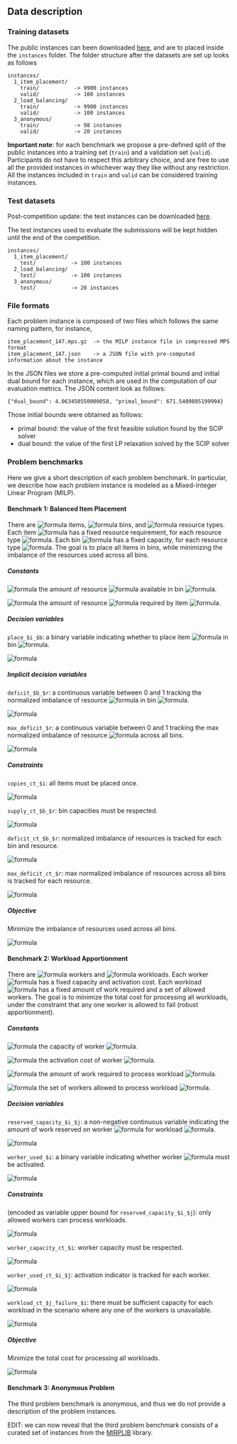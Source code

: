 ## Data description

### Training datasets

The public instances can been downloaded 
[here](https://drive.google.com/file/d/1MytdY3IwX_aFRWdoc0mMfDN9Xg1EKUuq/view?usp=sharing),
and are to placed inside the `instances` folder. The folder structure after the datasets are
set up looks as follows
```
instances/
  1_item_placement/
    train/           -> 9900 instances
    valid/           -> 100 instances
  2_load_balancing/
    train/           -> 9900 instances
    valid/           -> 100 instances
  3_anonymous/
    train/           -> 98 instances
    valid/           -> 20 instances
```

**Important note**: for each benchmark we propose a pre-defined split of the public
instances into a training set (`train`) and a validation set (`valid`). Participants
do not have to respect this arbitrary choice, and
are free to use all the provided instances in whichever way they like without any restriction.
All the instances included in `train` and `valid` can be considered training instances.


### Test datasets

Post-competition update: the test instances can be downloaded [here](https://drive.google.com/file/d/18rlu2gjACLH5jH7zJYBYyGb3vt-Y-pLS/view?usp=sharing).

The test instances used to evaluate the submissions
will be kept hidden until the end of the competition.
```
instances/
  1_item_placement/
    test/           -> 100 instances
  2_load_balancing/
    test/           -> 100 instances
  3_anonymous/
    test/           -> 20 instances
```

### File formats

Each problem instance is composed of two files which follows the same naming pattern, for instance,
```
item_placement_147.mps.gz  -> the MILP instance file in compressed MPS format
item_placement_147.json    -> a JSON file with pre-computed information about the instance
```

In the JSON files we store a pre-computed initial primal bound and initial dual bound
for each instance, which are used in the computation of our evaluation metrics. The JSON
content look as follows:
```
{"dual_bound": 4.063450550000058, "primal_bound": 671.5409895199994}
```

Those initial bounds were obtained as follows:
 - primal bound: the value of the first feasible solution found by the SCIP solver
 - dual bound: the value of the first LP relaxation solved by the SCIP solver

### Problem benchmarks

Here we give a short description of each problem benchmark. In particular,
we describe how each problem instance is modeled as a Mixed-Integer Linear
Program (MILP).

#### Benchmark 1: Balanced Item Placement

There are ![formula](https://render.githubusercontent.com/render/math?math=I) items,
![formula](https://render.githubusercontent.com/render/math?math=B) bins, and
![formula](https://render.githubusercontent.com/render/math?math=R) resource types.
Each item ![formula](https://render.githubusercontent.com/render/math?math=i)
has a fixed resource requirement, for each resource type
![formula](https://render.githubusercontent.com/render/math?math=r). Each bin
![formula](https://render.githubusercontent.com/render/math?math=b) has a fixed capacity, 
for each resource type ![formula](https://render.githubusercontent.com/render/math?math=r). The goal is
to place all items in bins, while minimizing the imbalance of the resources used across all bins.

##### Constants

![formula](https://render.githubusercontent.com/render/math?math=\textit{Capacity}_{b,r}) the amount of resource ![formula](https://render.githubusercontent.com/render/math?math=r)
available in bin ![formula](https://render.githubusercontent.com/render/math?math=b).

![formula](https://render.githubusercontent.com/render/math?math=\textit{Size}_{i,r}) the amount of resource ![formula](https://render.githubusercontent.com/render/math?math=r)
required by item ![formula](https://render.githubusercontent.com/render/math?math=i).

##### Decision variables

`place_$i_$b`: a binary variable indicating whether to place item
![formula](https://render.githubusercontent.com/render/math?math=i) in bin
![formula](https://render.githubusercontent.com/render/math?math=b).

![formula](https://render.githubusercontent.com/render/math?math=\forall{i,b},\quad%20\textit{place}_{i,b}%20\in%20\\{0,1\\})

##### Implicit decision variables

`deficit_$b_$r`: a continuous variable between 0 and 1 tracking the normalized imbalance of resource
![formula](https://render.githubusercontent.com/render/math?math=r) in bin
![formula](https://render.githubusercontent.com/render/math?math=b).

![formula](https://render.githubusercontent.com/render/math?math=\forall{b,r},\quad%20\textit{deficit}_{b,r}%20\in%20[0,1])

`max_deficit_$r`: a continuous variable between 0 and 1 tracking the max normalized imbalance of resource
![formula](https://render.githubusercontent.com/render/math?math=r) across all bins.

![formula](https://render.githubusercontent.com/render/math?math=\forall{r},\quad%20\textit{max\\_deficit}_{r}%20\in%20[0,1])

##### Constraints

`copies_ct_$i`: all items must be placed once.

![formula](https://render.githubusercontent.com/render/math?math=\forall{i},\quad%20\sum_b%20\textit{place}_{i,b}%20=%201)

`supply_ct_$b_$r`: bin capacities must be respected.

![formula](https://render.githubusercontent.com/render/math?math=\forall{b,r},\quad%20\sum_i%20\textit{Size}_{i,r}%20\times%20\textit{place}_{i,b}%20\leq%20\textit{Capacity}_{b,r})

`deficit_ct_$b_$r`: normalized imbalance of resources is tracked for each bin and resource.

![formula](https://render.githubusercontent.com/render/math?math=\forall{b,r},\quad%201%20-%20\frac{B}{\sum_i%20\textit{Size}_{i,r}}\sum_i%20\textit{Size}_{i,r}%20\times%20\textit{place}_{i,b}%20=%20\textit{deficit}_{b,r})

`max_deficit_ct_$r`: max normalized imbalance of resources across all bins is tracked for each resource.

![formula](https://render.githubusercontent.com/render/math?math=\forall_{b,r},\quad%20\textit{deficit}_{b,r}%20\leq%20\textit{max\\_deficit}_{r})

##### Objective

Minimize the imbalance of resources used across all bins.

![formula](https://render.githubusercontent.com/render/math?math=\text{minimize}\quad%2010\times%20B\times%20R%20\times\sum_r%20\textit{max\\_deficit}_{r}%2B\sum_{b,r}\textit{deficit}_{b,r})


#### Benchmark 2: Workload Apportionment

There are ![formula](https://render.githubusercontent.com/render/math?math=I) workers and
![formula](https://render.githubusercontent.com/render/math?math=J) workloads.
Each worker ![formula](https://render.githubusercontent.com/render/math?math=i)
has a fixed capacity and activation cost. Each workload
![formula](https://render.githubusercontent.com/render/math?math=j) has a fixed amount of work required
and a set of allowed workers. The goal is to minimize the total cost for processing
all workloads, under the constraint that any one worker is allowed to fail (robust apportionment).

##### Constants

![formula](https://render.githubusercontent.com/render/math?math=\textit{Capacity}_{i}) the capacity of worker ![formula](https://render.githubusercontent.com/render/math?math=i).

![formula](https://render.githubusercontent.com/render/math?math=\textit{Cost}_{i}) the activation cost of worker ![formula](https://render.githubusercontent.com/render/math?math=i).

![formula](https://render.githubusercontent.com/render/math?math=\textit{Load}_{j}) the amount of work required to process workload ![formula](https://render.githubusercontent.com/render/math?math=j).

![formula](https://render.githubusercontent.com/render/math?math=\textit{Allowed}_{j}) the set of workers allowed to process workload ![formula](https://render.githubusercontent.com/render/math?math=j).

##### Decision variables

`reserved_capacity_$i_$j`: a non-negative continuous variable indicating the amount
of work reserved on worker ![formula](https://render.githubusercontent.com/render/math?math=i)
for workload ![formula](https://render.githubusercontent.com/render/math?math=j).

![formula](https://render.githubusercontent.com/render/math?math=\forall{i,j},\quad%20\textit{reserved\\_capacity}_{i,j}%20\in%20[0,\infty])

`worker_used_$i`: a binary variable indicating whether worker ![formula](https://render.githubusercontent.com/render/math?math=i) must be activated.

![formula](https://render.githubusercontent.com/render/math?math=\forall{i,j},\quad%20\textit{worker\\_used}_{i}%20\in%20\\{0,1\\})

##### Constraints

(encoded as variable upper bound for `reserved_capacity_$i_$j`): only allowed workers can process workloads.

![formula](https://render.githubusercontent.com/render/math?math=\forall{i%20\notin%20\textit{Allowed}_{j}},\forall{j},\quad%20\textit{reserved\\_capacity}_{i,j}\leq%200)

`worker_capacity_ct_$i`: worker capacity must be respected.

![formula](https://render.githubusercontent.com/render/math?math=\forall{i},\quad%20\sum_{j}\textit{reserved\\_capacity}_{i,j}\leq%20\textit{Capacity}_{i})

`worker_used_ct_$i_$j`: activation indicator is tracked for each worker.

![formula](https://render.githubusercontent.com/render/math?math=\forall{i,j},\quad%20\sum_{j}\textit{reserved\\_capacity}_{i,j}\leq%20\max(\textit{Capacity}_{i},\textit{Load}_{j})\times\textit{worker\\_used}_{i})

`workload_ct_$j_failure_$i`: there must be sufficient capacity for each workload in the scenario where any one of the workers is unavailable.

![formula](https://render.githubusercontent.com/render/math?math=\forall{i%20\in%20\textit{Allowed}_{j}},\forall{j},\quad%20\sum_{i'\neq%20i}\textit{reserved\\_capacity}_{i',j}\geq%20\textit{Load}_{j})

##### Objective

Minimize the total cost for processing all workloads.

![formula](https://render.githubusercontent.com/render/math?math=\text{minimize}\quad%20\sum_{i}%20\textit{Cost}_{i}\times\textit{worker\\_used}_{i})


#### Benchmark 3: Anonymous Problem

The third problem benchmark is anonymous, and thus we do not provide a description of the problem instances.

EDIT: we can now reveal that the third problem benchmark consists of a curated set of instances from the [MIRPLIB](https://mirplib.scl.gatech.edu/) library.

